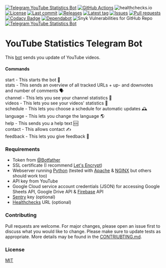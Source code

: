 [![Telegram YouTube Statistics Bot](https://img.shields.io/badge/Telegram-Bot-blue?logo=telegram)](https://t.me/YouTubeStatisticsTelegramBot)
[![GitHub Actions](https://github.com/Crazy-Marvin/YouTubeStatsTelegramBot/actions/workflows/ci.yml/badge.svg)](https://github.com/Crazy-Marvin/YouTubeStatsTelegramBot/actions/workflows/ci.yml)
![healthchecks.io](https://img.shields.io/endpoint?url=https://healthchecks.io/badge/396c7d03-faf7-4562-9f83-1194d0/mtzkGiJc-2/YouTubeStats.shields)
[![License](https://img.shields.io/github/license/Crazy-Marvin/YouTubeStatsTelegramBot)](https://github.com/Crazy-Marvin/YouTubeStatsTelegramBot/blob/trunk/LICENSE)
[![Last commit](https://img.shields.io/github/last-commit/Crazy-Marvin/YouTubeStatsTelegramBot.svg?style=flat)](https://github.com/Crazy-Marvin/YouTubeStatsTelegramBot/commits)
[![Releases](https://img.shields.io/github/downloads/Crazy-Marvin/YouTubeStatsTelegramBot/total.svg?style=flat)](https://github.com/Crazy-Marvin/YouTubeStatsTelegramBot/releases)
[![Latest tag](https://img.shields.io/github/tag/Crazy-Marvin/YouTubeStatsTelegramBot.svg?style=flat)](https://github.com/Crazy-Marvin/YouTubeStatsTelegramBot/tags)
[![Issues](https://img.shields.io/github/issues/Crazy-Marvin/YouTubeStatsTelegramBot.svg?style=flat)](https://github.com/Crazy-Marvin/YouTubeStatsTelegramBot/issues)
[![Pull requests](https://img.shields.io/github/issues-pr/Crazy-Marvin/YouTubeStatsTelegramBot.svg?style=flat)](https://github.com/Crazy-Marvin/YouTubeStatsTelegramBot/pulls)
[![Codacy Badge](https://app.codacy.com/project/badge/Grade/a9ec4ee98a93425ca8162b369adce3db)](https://www.codacy.com/gh/Crazy-Marvin/YouTubeStatsTelegramBot/dashboard?utm_source=github.com&amp;utm_medium=referral&amp;utm_content=Crazy-Marvin/YouTubeStatsTelegramBot&amp;utm_campaign=Badge_Grade)
[![Dependabot](https://badgen.net/badge/icon/dependabot?icon=dependabot&label)](https://python.org/)
![Snyk Vulnerabilities for GitHub Repo](https://img.shields.io/snyk/vulnerabilities/github/Crazy-Marvin/YouTubeStatsTelegramBot)
[![Telegram YouTube Statistics Bot](https://img.shields.io/badge/Python-yellow?logo=python)](https://t.me/YouTubeStatsTelegramBot)

# YouTube Statistics Telegram Bot

This [bot](http://t.me/YouTubeStatisticsBot) sends you update of YouTube videos. 

#### Commands

start - This starts the bot 🚀  
stats - This sends an overview of all tracked URLs + up- and downvotes and number of comments 🗣  
channel - This lets you see your channel statistics 🎥  
videos - This lets you see your videos' statistics 📼  
schedule - This lets you choose a schedule for automatic updates 🕰  
language - This lets you change the language 🌎  
help - This sends you a help text 🆘  
contact - This allows contact ✍️  
feedback - This lets you give feedback 👺  

### Requirements

- Token from [@Botfather](https://telegram.me/botfather)
- SSL certificate (I recommend [Let's Encrypt](https://letsencrypt.org/))
- Webserver running [Python](https://www.python.org) (tested with [Apache](https://httpd.apache.org/) & [NGINX](https://www.nginx.com/) but others should work too)
- API key from YouTube
- Google Cloud service account credentials (JSON) for accessing Google Sheets API, Google Drive API & [Firebase](https://firebase.google.com/) API
- [Sentry](https://docs.sentry.io/platforms/python/) key (optional)
- [Healthchecks](https://healthchecks.io/#php) URL (optional)

### Contributing

Pull requests are welcome. For major changes, please open an issue first to discuss what you would like to change.
Please make sure to update tests as appropriate.
More details may be found in the [CONTRIUBTING.md](https://github.com/Crazy-Marvin/YouTubeStatsTelegramBot/tree/trunk/.github/CONTRIBUTING.md).

### License

[MIT](https://choosealicense.com/licenses/mit/)
